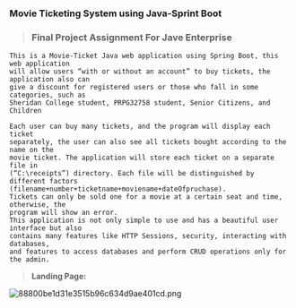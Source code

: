 ### Movie Ticketing System using Java-Sprint Boot
> ### Final Project Assignment For Jave Enterprise

```
This is a Movie-Ticket Java web application using Spring Boot, this web application
will allow users “with or without an account” to buy tickets, the application also can
give a discount for registered users or those who fall in some categories, such as
Sheridan College student, PRPG32758 student, Senior Citizens, and Children

Each user can buy many tickets, and the program will display each ticket
separately, the user can also see all tickets bought according to the name on the
movie ticket. The application will store each ticket on a separate file in
(“C:\receipts”) directory. Each file will be distinguished by different factors
(filename+number+ticketname+moviename+dateOfpruchase).
Tickets can only be sold one for a movie at a certain seat and time, otherwise, the
program will show an error.
This application is not only simple to use and has a beautiful user interface but also
contains many features like HTTP Sessions, security, interacting with databases,
and features to access databases and perform CRUD operations only for the admin.
```

> **Landing Page:**

![88800be1d31e3515b96c634d9ae401cd.png](:/19e595073cf64c70a002036195911c14)
